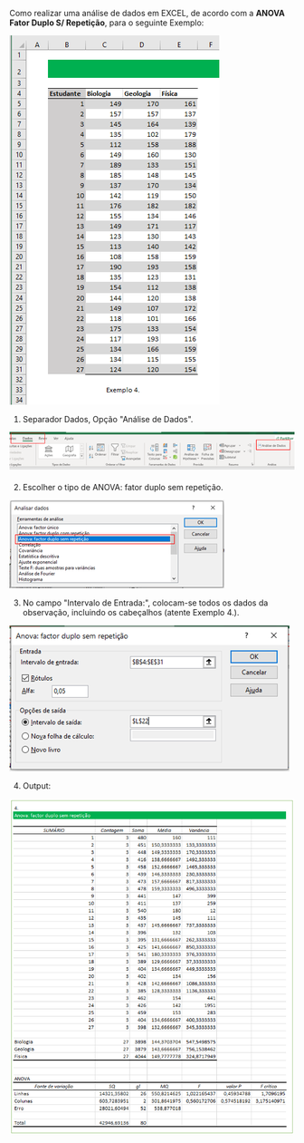 Como realizar uma análise de dados em EXCEL, de acordo com a **ANOVA Fator Duplo S/ Repetição**, para o seguinte Exemplo:

![image-20210505121740540](img\image-20210505121740540.png)

1. Separador Dados, Opção "Análise de Dados".

![image-20210505121803216](img\image-20210505121803216.png)

2. Escolher o tipo de ANOVA: fator duplo sem repetição.

![image-20210505121931745](img\image-20210505121931745.png)

3. No campo "Intervalo de Entrada:", colocam-se todos os dados da observação, incluindo os cabeçalhos (atente Exemplo 4.).

![image-20210505121952638](img\image-20210505121952638.png)

4. Output:

![image-20210505122027193](img\image-20210505122027193.png)
